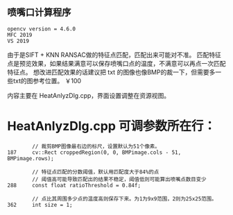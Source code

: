 ## 喷嘴口计算程序
	opencv version = 4.6.0
	MFC 2019 
	VS 2019

由于是SIFT + KNN RANSAC做的特征点匹配，匹配出来可能对不准。
匹配特征点是预览效果，如果结果满意可以保存喷嘴口点的温度，不满意可以再点一次匹配特征点。
想改进匹配效果的话建议把 txt 的图像也像BMP的裁一下，但需要多一些txt的图参考位置。    ￥100

内容主要在 HeatAnlyzDlg.cpp，界面设置调整在资源视图。

# HeatAnlyzDlg.cpp 可调参数所在行：

			// 裁剪BMP图像最右边的标尺，设置默认为51个像素。
	187   	cv::Rect croppedRegion(0, 0, BMPimage.cols - 51, BMPimage.rows);

			// 特征点匹配的分数阈值，默认用匹配度大于84%的点
			// 阈值高可能导致匹配出的结果不稳定，阈值低则可能算出喷嘴点数目变少
	288		const float ratioThreshold = 0.84f;

			// 点比其周围多少点的温度高则保存下来。为1为9x9范围，2则为25x25范围。
	362		int size = 1;